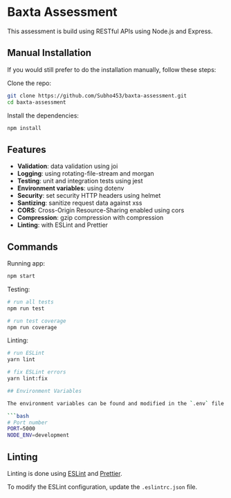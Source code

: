 # Baxta Assessment

This assessment is build using RESTful APIs using Node.js and Express.

## Manual Installation

If you would still prefer to do the installation manually, follow these steps:

Clone the repo:

```bash
git clone https://github.com/Subho453/baxta-assessment.git
cd baxta-assessment
```

Install the dependencies:

```bash
npm install
```


## Features

- **Validation**: data validation using joi
- **Logging**: using rotating-file-stream and morgan
- **Testing**: unit and integration tests using jest
- **Environment variables**: using dotenv
- **Security**: set security HTTP headers using helmet
- **Santizing**: sanitize request data against xss
- **CORS**: Cross-Origin Resource-Sharing enabled using cors
- **Compression**: gzip compression with compression
- **Linting**: with ESLint and Prettier

## Commands

Running app:

```bash
npm start
```

Testing:

```bash
# run all tests
npm run test

# run test coverage
npm run coverage
```

Linting:

````bash
# run ESLint
yarn lint

# fix ESLint errors
yarn lint:fix

## Environment Variables

The environment variables can be found and modified in the `.env` file. They come with these default values:

```bash
# Port number
PORT=5000
NODE_ENV=development

````

## Linting

Linting is done using [ESLint](https://eslint.org/) and [Prettier](https://prettier.io).

To modify the ESLint configuration, update the `.eslintrc.json` file.
